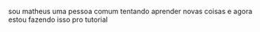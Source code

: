sou matheus uma pessoa comum tentando aprender novas coisas
e agora estou fazendo isso pro tutorial
  
